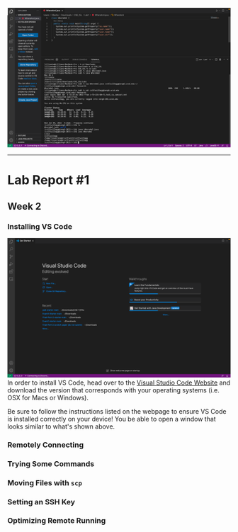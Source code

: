 ![Image](Lab1ScreenshotExample.png)

---

# Lab Report #1
## Week 2

### Installing VS Code 
![VS Code Setup](SettingUpVSCode.png)
In order to install VS Code, head over to the [Visual Studio Code Website]( https://code.visualstudio.com/) and download the version that corresponds with your operating systems (i.e. OSX for Macs or Windows). 

Be sure to follow the instructions listed on the webpage to ensure VS Code is installed correctly on your device! You be able to open a window that looks similar to what's shown above.  

### Remotely Connecting 
### Trying Some Commands 
### Moving Files with `scp`
### Setting an SSH Key 
### Optimizing Remote Running
